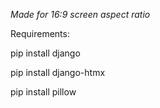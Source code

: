 *Made for 16:9 screen aspect ratio*

Requirements:

pip install django

pip install django-htmx

pip install pillow 

